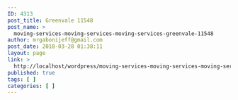 ```yaml
---
ID: 4313
post_title: Greenvale 11548
post_name: >
  moving-services-moving-services-moving-services-greenvale-11548
author: mrgabonijeff@gmail.com
post_date: 2018-03-28 01:38:11
layout: page
link: >
  http://localhost/wordpress/moving-services-moving-services-moving-services-greenvale-11548/
published: true
tags: [ ]
categories: [ ]
---
```

